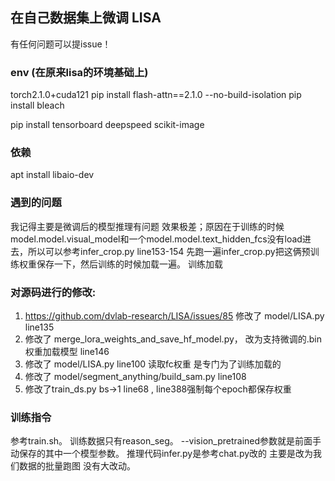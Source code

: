 ## 在自己数据集上微调 LISA

有任何问题可以提issue！

### env (在原来lisa的环境基础上)
torch2.1.0+cuda121
pip install flash-attn==2.1.0 --no-build-isolation
pip install bleach

pip install tensorboard deepspeed scikit-image

### 依赖
apt install libaio-dev

### 遇到的问题
我记得主要是微调后的模型推理有问题 效果极差；原因在于训练的时候model.model.visual_model和一个model.model.text_hidden_fcs没有load进去，所以可以参考infer_crop.py line153-154 先跑一遍infer_crop.py把这俩预训练权重保存一下，然后训练的时候加载一遍。 训练加载

### 对源码进行的修改:

1. https://github.com/dvlab-research/LISA/issues/85    修改了 model/LISA.py  line135
2. 修改了 merge_lora_weights_and_save_hf_model.py， 改为支持微调的.bin权重加载模型    line146
3. 修改了 model/LISA.py  line100 读取fc权重 是专门为了训练加载的
4. 修改了 model/segment_anything/build_sam.py line108
5. 修改了train_ds.py  bs->1 line68 , line388强制每个epoch都保存权重

### 训练指令
参考train.sh。 训练数据只有reason_seg。 --vision_pretrained参数就是前面手动保存的其中一个模型参数。 推理代码infer.py是参考chat.py改的 主要是改为我们数据的批量跑图 没有大改动。
  
